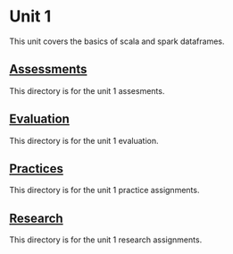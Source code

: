 # Unit 1
This unit covers the basics of scala and spark dataframes.

## [Assessments](Assessments)
This directory is for the unit 1 assesments.

## [Evaluation](Evaluation)
This directory is for the unit 1 evaluation.

## [Practices](Practices)
This directory is for the unit 1 practice assignments.

## [Research](Research)
This directory is for the unit 1 research assignments.